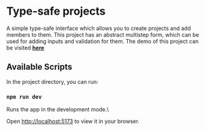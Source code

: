 
# Type-safe projects
A simple type-safe interface which allows you to create projects and add members to them. This project has an abstract multistep form, which can be used for adding inputs and validation for them.
The demo of this project can be visited **[here](https://ts-projects-dashboard.netlify.app)**
  

## Available Scripts

  

In the project directory, you can run:

  

### `npm run dev`

  

Runs the app in the development mode.\

Open [http://localhost:5173](http://localhost:5173) to view it in your browser.